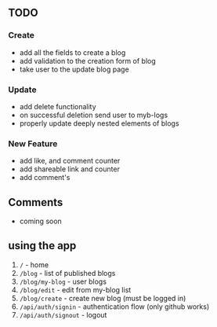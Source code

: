 ## TODO

### Create
* add all the fields to create a blog
* add validation to the creation form of blog
* take user to the update blog page

### Update
* add delete functionality
* on successful deletion send user to myb-logs
* properly update deeply nested elements of blogs

### New Feature
* add like, and comment counter
* add shareable link and counter
* add comment's

## Comments
* coming soon

## using the app
1. `/` - home
2. `/blog` - list of published blogs
3. `/blog/my-blog` - user blogs
4. `/blog/edit` - edit from my-blog list
5. `/blog/create` - create new blog (must be logged in)
6. `/api/auth/signin` - authentication flow (only github works)
7. `/api/auth/signout` - logout
